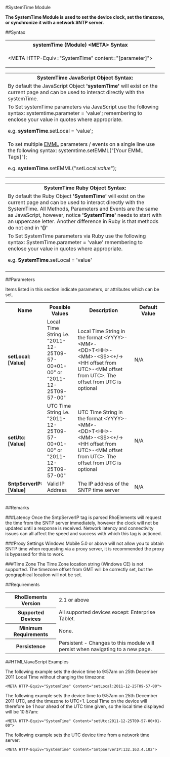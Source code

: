 
#SystemTime Module

<b>
The SystemTime Module is used to set the device clock, set the timezone, or synchronize it with a network SNTP server.
</b>

##Syntax

<table class="re-table"><tr><th class="tableHeading">systemTime (Module) &lt;META&gt; Syntax
</th></tr><tr><td class="clsSyntaxCells clsOddRow"><p>&lt;META HTTP-Equiv="SystemTime" content="[parameter]"&gt;</p></td></tr></table>
<table class="re-table"><tr><th class="tableHeading">SystemTime JavaScript Object Syntax:</th></tr><tr><td class="clsSyntaxCells clsOddRow">
By default the JavaScript Object <b>'systemTime'</b> will exist on the current page and can be used to interact directly with the systemTime.
</td></tr><tr><td class="clsSyntaxCells clsEvenRow">
To Set systemTime parameters via JavaScript use the following syntax: systemtime.parameter = 'value'; remembering to enclose your value in quotes where appropriate.  
<P />e.g. <b>systemTime</b>.setLocal = 'value';
</td></tr><tr><td class="clsSyntaxCells clsOddRow">							
To set multiple <a href="/rhoelements/EMMLOverview">EMML</a> parameters / events on a single line use the following syntax: systemtime.setEMML("[Your EMML Tags]");
<P />
e.g. <b>systemTime</b>.setEMML("setLocal:<i>value</i>");							
</td></tr></table>

<table class="re-table"><tr><th class="tableHeading">SystemTime Ruby Object Syntax:</th></tr><tr><td class="clsSyntaxCells clsOddRow">
By default the Ruby Object <b>'SystemTime'</b> will exist on the current page and can be used to interact directly with the SystemTime. All Methods, Parameters and Events are the same as JavaScript, however, notice <b>'SystemTime'</b> needs to start with an uppercase letter. Another difference in Ruby is that methods do not end in <b>'()'</b></td></tr><tr><td class="clsSyntaxCells clsEvenRow">
To Set SystemTime parameters via Ruby use the following syntax: SystemTime.parameter = 'value' remembering to enclose your value in quotes where appropriate.  
<P />e.g. <b>SystemTime</b>.setLocal = 'value'
</td></tr><tr><td class="clsSyntaxCells clsOddRow" /></tr></table>




##Parameters


Items listed in this section indicate parameters, or attributes which can be set.
<table class="re-table"><col width="20%" /><col width="20%" /><col width="38%" /><col width="22%" /><tr><th class="tableHeading">Name</th><th class="tableHeading">Possible Values</th><th class="tableHeading">Description</th><th class="tableHeading">Default Value</th></tr><tr><td class="clsSyntaxCells clsOddRow"><b>setLocal:[Value]
</b></td><td class="clsSyntaxCells clsOddRow">Local Time String i.e. "2011-12-25T09-57-00+01-00" or "2011-12-25T09-57-00"</td><td class="clsSyntaxCells clsOddRow">Local Time String in the format &lt;YYYY&gt;-&lt;MM&gt;-&lt;DD&gt;T&lt;HH&gt;-&lt;MM&gt;-&lt;SS&gt;&lt;+/-&gt;&lt;HH offset from UTC&gt;-&lt;MM offset from UTC&gt;. The offset from UTC is optional</td><td class="clsSyntaxCells clsOddRow">N/A</td></tr><tr><td class="clsSyntaxCells clsEvenRow"><b>setUtc:[Value]
</b></td><td class="clsSyntaxCells clsEvenRow">UTC Time String i.e. "2011-12-25T09-57-00+01-00" or "2011-12-25T09-57-00"</td><td class="clsSyntaxCells clsEvenRow">UTC Time String in the format &lt;YYYY&gt;-&lt;MM&gt;-&lt;DD&gt;T&lt;HH&gt;-&lt;MM&gt;-&lt;SS&gt;&lt;+/-&gt;&lt;HH offset from UTC&gt;-&lt;MM offset from UTC&gt;. The offset from UTC is optional</td><td class="clsSyntaxCells clsEvenRow">N/A</td></tr><tr><td class="clsSyntaxCells clsOddRow"><b>SntpServerIP:[Value]
</b></td><td class="clsSyntaxCells clsOddRow">Valid IP Address</td><td class="clsSyntaxCells clsOddRow">The IP address of the SNTP time server</td><td class="clsSyntaxCells clsOddRow">N/A</td></tr></table>
<table class="re-table"><col width="78%" /><col width="8%" /><col width="1%" /><col width="5%" /><col width="1%" /><col width="5%" /><col width="2%" /></table>




##Remarks


###Latency
Once the SntpServerIP tag is parsed RhoElements will request the time from the SNTP server immediately, however the clock will not be updated until a response is received. Network latency and connectivity issues can all affect the speed and success with which this tag is actioned.


###Proxy Settings
Windows Mobile 5.0 or above will not allow you to obtain SNTP time when requesting via a proxy server, it is recommended the proxy is bypassed for this to work.


###Time Zone
The Time Zone location string (Windows CE) is not supported. The timezone offset from GMT will be correctly set, but the geographical location will not be set.




##Requirements

<table class="re-table"><tr><th class="tableHeading">RhoElements Version</th><td class="clsSyntaxCell clsEvenRow">2.1 or above
</td></tr><tr><th class="tableHeading">Supported Devices</th><td class="clsSyntaxCell clsOddRow">All supported devices except: Enterprise Tablet.</td></tr><tr><th class="tableHeading">Minimum Requirements</th><td class="clsSyntaxCell clsOddRow">None.</td></tr><tr><th class="tableHeading">Persistence</th><td class="clsSyntaxCell clsEvenRow">Persistent - Changes to this module will persist when navigating to a new page.</td></tr></table>


##HTML/JavaScript Examples

The following example sets the device time to 9:57am on 25th December 2011 Local Time without changing the timezone:

	<META HTTP-Equiv="SystemTime" Content="setLocal:2011-12-25T09-57-00">
	
The following example sets the device time to 9:57am on 25th December 2011 UTC, and the timezone to UTC+1. Local Time on the device will therefore be 1 hour ahead of the UTC time given, so the local time displayed will be 10:57am:

	<META HTTP-Equiv="SystemTime" Content="setUtc:2011-12-25T09-57-00+01-00">
	
The following example sets the UTC device time from a network time server:

	<META HTTP-Equiv="SystemTime" Content="SntpServerIP:132.163.4.102">
	

